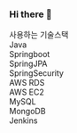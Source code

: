 ### Hi there 👋
사용하는 기술스택<br>
Java<br>
Springboot<br>
SpringJPA<br>
SpringSecurity<br>
AWS RDS<br>
AWS EC2<br>
MySQL<br>
MongoDB<br>
Jenkins<br>

<!--
**IceCOff22/IceCOff22** is a ✨ _special_ ✨ repository because its `README.md` (this file) appears on your GitHub profile.

Here are some ideas to get you started:

- 🔭 I’m currently working on ...
- 🌱 I’m currently learning ...
- 👯 I’m looking to collaborate on ...
- 🤔 I’m looking for help with ...
- 💬 Ask me about ...
- 📫 How to reach me: ...
- 😄 Pronouns: ...
- ⚡ Fun fact: ...
-->
